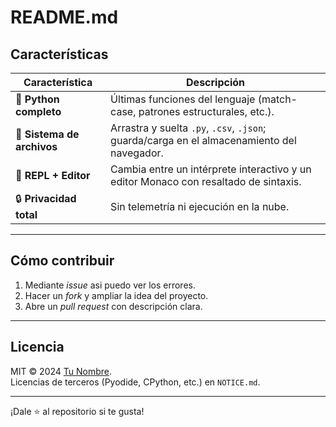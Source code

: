 README.md
==========

Características
---------------

| Característica | Descripción |
|----------------|-------------|
| 🐍 **Python completo** | Últimas funciones del lenguaje (match-case, patrones estructurales, etc.). |
| 📁 **Sistema de archivos** | Arrastra y suelta `.py`, `.csv`, `.json`; guarda/carga en el almacenamiento del navegador. |
| 🧪 **REPL + Editor** | Cambia entre un intérprete interactivo y un editor Monaco con resaltado de sintaxis. |
| 🔒 **Privacidad total** | Sin telemetría ni ejecución en la nube.

---

Cómo contribuir
---------------

1. Mediante *issue* asi puedo ver los errores.  
2. Hacer un *fork* y ampliar la idea del proyecto.  
4. Abre un *pull request* con descripción clara.

---

Licencia
--------

MIT © 2024 [Tu Nombre](https://github.com/tu-org).  
Licencias de terceros (Pyodide, CPython, etc.) en `NOTICE.md`.

---

¡Dale ⭐ al repositorio si te gusta!
